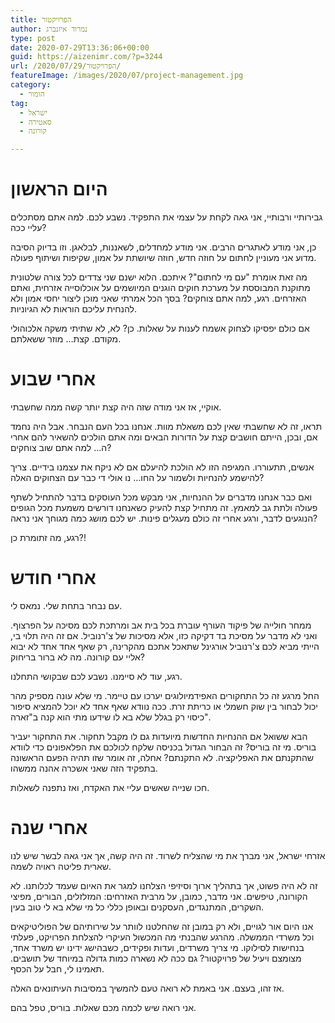 ```yaml
---
title: הפרויקטור
author: נמרוד איזנברג
type: post
date: 2020-07-29T13:36:06+00:00
guid: https://aizenimr.com/?p=3244
url: /2020/07/29/הפרויקטור/
featureImage: /images/2020/07/project-management.jpg
category:
  - הומור
tag:
  - ישראל
  - סאטירה
  - קורונה

---
```

# היום הראשון

גבירותיי ורבותיי, אני גאה לקחת על עצמי את התפקיד. נשבע לכם. למה אתם מסתכלים עליי ככה?

כן, אני מודע לאתגרים הרבים. אני מודע למחדלים, לשאננות, לבלאגן. וזו בדיוק הסיבה מדוע אני מעוניין לחתום על חוזה חדש, חוזה שיושתת על אמון, שקיפות ושיתוף פעולה.

מה זאת אומרת "עם מי לחתום"? איתכם. הלוא ישנם שני צדדים לכל צורה שלטונית מתוקנת המבוססת על מערכת חוקים הוגנים המיושמים על אוכלוסייה אזרחית, ואתם האזרחים. רגע, למה אתם צוחקים? בסך הכל אמרתי שאני מוכן ליצור יחסי אמון ולא להנחית עליכם הוראות לא הגיוניות.

אם כולם יפסיקו לצחוק אשמח לענות על שאלות. כן? לא, לא שתיתי משקה אלכוהולי מקודם. קצת&#8230; מוזר ששאלתם.

# אחרי שבוע

אוקיי, אז אני מודה שזה היה קצת יותר קשה ממה שחשבתי.

תראו, זה לא שחשבתי שאין לכם משאלת מוות. אנחנו בכל העם הנבחר. אבל היה נחמד אם, ובכן, הייתם חושבים קצת על הדורות הבאים ומה אתם הולכים להשאיר להם אחרי ה&#8230; למה אתם שוב צוחקים?

אנשים, תתעוררו. המגיפה הזו לא הולכת להיעלם אם לא ניקח את עצמנו בידיים. צריך להישמע להנחיות ולשמור על החו&#8230; נו אולי די כבר עם הצחוקים האלה?

ואם כבר אנחנו מדברים על ההנחיות, אני מבקש מכל העוסקים בדבר להתחיל לשתף פעולה ולתת גב למאמץ. זה מתחיל קצת להעיק כשאנחנו דורשים משמעת מכל הגופים הנוגעים לדבר, ורגע אחרי זה כולם מעגלים פינות. יש לכם מושג כמה מגוחך אני נראה?

רגע, מה זתומרת כן?!

# אחרי חודש

עם נבחר בתחת שלי. נמאס לי.

ממחר חולייה של פיקוד העורף עוברת בכל בית אב ומרתכת לכם מסיכה על הפרצוף. ואני לא מדבר על מסיכת בד דקיקה כזו, אלא מסיכות של צ'רנוביל. אם זה היה תלוי בי, הייתי מביא לכם צ'רנוביל אורגינל שתאכל אתכם מהקרינה, רק שאף אחד אחד לא יבוא אליי עם קורונה. מה לא ברור בריחוק?

רגע, עוד לא סיימנו. נשבע לכם שבקושי התחלנו.

החל מרגע זה כל התחקורים האפידמיולוגים יערכו עם טיימר. מי שלא עונה מספיק מהר יכול לבחור בין שוק חשמלי או כריתת זרת. ככה נוודא שאף אחד לא יוכל להמציא סיפור כיסוי רק בגלל שלא בא לו שידעו מתי הוא קנה ב"זארה".

הבא ששואל אם ההנחיות החדשות מיועדות גם לו מקבל תחקור. את התחקור יעביר בוריס. מי זה בוריס? זה הבחור הגדול בכניסה שלקח לכולכם את הפלאפונים כדי לוודא שהתקנתם את האפליקציה. לא התקנתם? אחלה, זה אומר שזו תהיה הפעם הראשונה בתפקיד הזה שאני אשכרה אהנה ממשהו.

חכו שנייה שאשים עליי את האקדח, ואז נתפנה לשאלות.

# אחרי שנה

אזרחי ישראל, אני מברך את מי שהצליח לשרוד. זה היה קשה, אך אני גאה לבשר שיש לנו שארית פליטה ראויה לשמה.

זה לא היה פשוט, אך בתהליך ארוך וסיזיפי הצלחנו למגר את האיום שעמד לכלותנו. לא הקורונה, טיפשים. אני מדבר, כמובן, על מרבית האזרחים: המזלזלים, הבורים, מפיצי השקרים, המתנגדים, העסקנים ובאופן כללי כל מי שלא בא לי טוב בעין.

אנו היום אור לגויים, ולא רק במובן זה שהחלטנו לוותר על שירותיהם של הפוליטיקאים וכל משרדי הממשלה. מהרגע שהבנתי מה המכשול העיקרי להצלחת הפרויקט, פעלתי בנחישות לסילוקו. מי צריך משרדים, ועדות ופקידים, כשבהישג ידינו יש משרד אחד, מצומצם ויעיל של פרויקטור? גם ככה לא נשארה כמות גדולה במיוחד של תושבים. תאמינו לי, חבל על הכסף.

אז זהו, בעצם. אני באמת לא רואה טעם להמשיך במסיבות העיתונאים האלה.

אני רואה שיש לכמה מכם שאלות. בוריס, טפל בהם.
